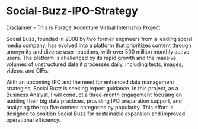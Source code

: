 # Social-Buzz-IPO-Strategy
Disclaimer - This is Forage Accenture Virtual Internship Project

Social Buzz, founded in 2008 by two former engineers from a leading social media company, has evolved into a platform that prioritizes content through anonymity and diverse user reactions, with over 500 million monthly active users. The platform is challenged by its rapid growth and the massive volumes of unstructured data it processes daily, including texts, images, videos, and GIFs.

With an upcoming IPO and the need for enhanced data management strategies, Social Buzz is seeking expert guidance. In this project, as a Business Analyst, I will conduct a three-month engagement focusing on auditing their big data practices, providing IPO preparation support, and analyzing the top five content categories by popularity. This effort is designed to position Social Buzz for sustainable expansion and improved operational efficiency.
